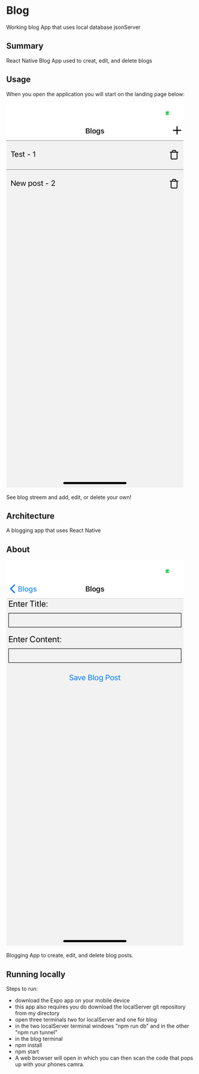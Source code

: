 # Blog
Working blog App that uses local database jsonServer
## Summary
React Native Blog App used to creat, edit, and delete blogs 

## Usage

When you open the application you will start on the landing page below:

![my image](demo/IMG_1619.png)

See blog streem and add, edit, or delete your own!

## Architecture 

A blogging app that uses React Native

## About

![my image](demo/IMG_1618.png)

Blogging App to create, edit, and delete blog posts.

## Running locally
Steps to run:
- download the Expo app on your mobile device
- this app also requires you do download the localServer git repository from my directory
- open three terminals two for localServer and one for blog
- in the two localServer terminal windows "npm run db" and in the other "npm run tunnel"
- in the blog terminal
- npm install
- npm start
- A web browser will open in which you can then scan the code that pops up with your phones camra.

